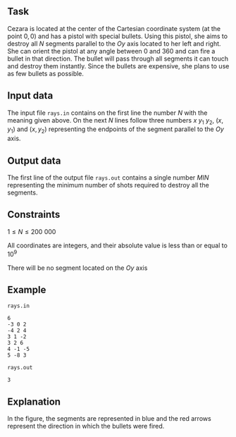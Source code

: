## Task

Cezara is located at the center of the Cartesian coordinate system (at the point $0, 0$) and has a pistol with special bullets. Using this pistol, she aims to destroy all $N$ segments parallel to the $Oy$ axis located to her left and right. She can orient the pistol at any angle between $0$ and $360$ and can fire a bullet in that direction. The bullet will pass through all segments it can touch and destroy them instantly. Since the bullets are expensive, she plans to use as few bullets as possible.

## Input data

The input file `rays.in` contains on the first line the number $N$ with the meaning given above. On the next $N$ lines follow three numbers $x$ $y_1$ $y_2$, $(x, y_1)$ and $(x, y_2)$ representing the endpoints of the segment parallel to the $Oy$ axis.

## Output data

The first line of the output file `rays.out` contains a single number $MIN$ representing the minimum number of shots required to destroy all the segments.

## Constraints

$1 \leq N \leq 200\ 000$

All coordinates are integers, and their absolute value is less than or equal to $10^9$

There will be no segment located on the $Oy$ axis

## Example

`rays.in`
```
6
-3 0 2
-4 2 4
3 1 -2
3 2 6
4 -1 -5
5 -8 3
```

`rays.out`
```
3
```

## Explanation

In the figure, the segments are represented in blue and the red arrows represent the direction in which the bullets were fired.